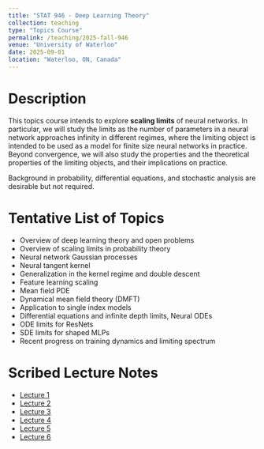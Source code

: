 ```yaml
---
title: "STAT 946 - Deep Learning Theory"
collection: teaching
type: "Topics Course"
permalink: /teaching/2025-fall-946
venue: "University of Waterloo"
date: 2025-09-01
location: "Waterloo, ON, Canada"
---
```


<!-- This is a description of a teaching experience. You can use markdown like any other post.

Heading 1
======

Heading 2
======

Heading 3
======
 -->

# Description

This topics course intends to explore **scaling limits** of neural networks. In particular, we will study the limits as the number of parameters in a neural network approaches infinity in different regimes, where the limiting object is intended to be used as a model for finite size neural networks in practice. Beyond convergence, we will also study the properties and the theoretical properties of the limiting objects, and their implications on practice.

<!-- Topics potentially covered in this course include: Neural network Gaussian processes, neural tangent kernel, limiting spectrum, double descent, mean-field neural network PDE, feature learning, dynamical mean field theory, single index models, neural ODE, infinite-depth ResNets, neural covariance SDE, and other extensions. -->

Background in probability, differential equations, and stochastic analysis are desirable but not required.

# Tentative List of Topics 

- Overview of deep learning theory and open problems
- Overview of scaling limits in probability theory
- Neural network Gaussian processes
- Neural tangent kernel
- Generalization in the kernel regime and double descent
- Feature learning scaling
- Mean field PDE
- Dynamical mean field theory (DMFT)
- Application to single index models
- Differential equations and infinite depth limits, Neural ODEs
- ODE limits for ResNets
- SDE limits for shaped MLPs
- Recent progress on training dynamics and limiting spectrum

# Scribed Lecture Notes 

- [Lecture 1](/files/STAT946_F2025_Scribe/STAT_946_Lecture_1.pdf) 
- [Lecture 2](/files/STAT946_F2025_Scribe/STAT_946_Lecture_2.pdf) 
- [Lecture 3](/files/STAT946_F2025_Scribe/STAT_946_Lecture_3.pdf) 
- [Lecture 4](/files/STAT946_F2025_Scribe/STAT_946_Lecture_4.pdf) 
- [Lecture 5](/files/STAT946_F2025_Scribe/STAT_946_Lecture_5.pdf) 
- [Lecture 6](/files/STAT946_F2025_Scribe/STAT_946_Lecture_6.pdf) 





















